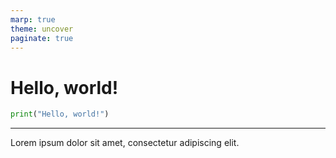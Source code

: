 ```yaml
---
marp: true
theme: uncover
paginate: true
---
```


# Hello, world!

```python
print("Hello, world!")
```

---

Lorem ipsum dolor sit amet, consectetur adipiscing elit.


